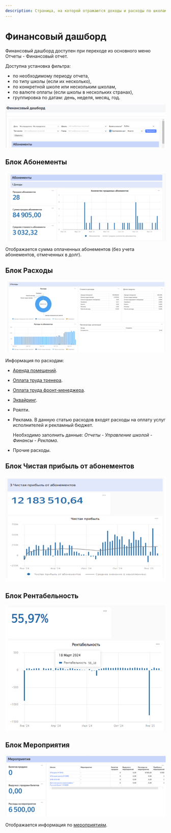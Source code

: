 ```yaml
---
description: Страница, на которой отражаются доходы и расходы по школам.
---
```


# Финансовый дашборд

Финансовый дашборд доступен при переходе из основного меню Отчеты - Финансовый отчет.

Доступна установка фильтра:

* по необходимому периоду отчета,
* по типу школы (если их несколько),
* по конкретной школе или нескольким школам,
* по валюте оплаты (если школы в нескольких странах),
* группировка по датам: день, неделя, месяц, год.

![](<../.gitbook/assets/image (2) (1) (1) (1) (1) (1).png>)

## Блок Абонементы

![](<../.gitbook/assets/image (1) (1) (1) (1) (1) (1) (1) (1) (1).png>)

Отображается  сумма оплаченных абонементов (без учета абонементов, отмеченных в долг).

## Блок Расходы

![](<../.gitbook/assets/image (4) (1).png>)

Информация по расходам:

* [Аренда помещений](https://informa.gitbook.io/education-erp/nachalo-raboty/shkola/pomeshenie).
* [Оплата труда тренера](https://informa.gitbook.io/education-erp/upravlenie-shkoloi/zarplaty-sotrudnikov).
* [Оплата труда фронт-менеджера](https://informa.gitbook.io/education-erp/upravlenie-shkoloi/zarplaty-sotrudnikov).
* [Эквайринг](https://informa.gitbook.io/education-erp/organizaciya-elektronnykh-platezhei).
* Роялти.
*   Реклама. В данную статью расходов входят расходы на оплату услуг исполнителей и рекламный бюджет.

    Необходимо заполнить данные: _Отчеты - Управление школой - Финансы - Реклама_.
* Прочие расходы.

## Блок Чистая прибыль от абонементов

![](<../.gitbook/assets/image (6).png>)

## Блок Рентабельность

![](<../.gitbook/assets/image (8).png>)

## Блок Мероприятия

![](<../.gitbook/assets/image (9).png>)

Отображается информация по [мероприятиям](https://informa.gitbook.io/education-erp/nachalo-raboty/shkola/meropriyatiya).
